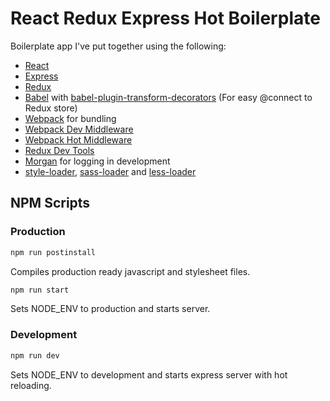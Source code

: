 # React Redux Express Hot Boilerplate
Boilerplate app I've put together using the following:
* [React](https://github.com/facebook/react)
* [Express](http://expressjs.com)
* [Redux](https://github.com/rackt/redux)
* [Babel](http://babeljs.io) with [babel-plugin-transform-decorators](https://github.com/babel/babel/tree/master/packages/babel-plugin-transform-decorators) (For easy @connect to Redux store)
* [Webpack](http://webpack.github.io) for bundling
* [Webpack Dev Middleware](http://webpack.github.io/docs/webpack-dev-middleware.html)
* [Webpack Hot Middleware](https://github.com/glenjamin/webpack-hot-middleware)
* [Redux Dev Tools](https://github.com/gaearon/redux-devtools)
* [Morgan](https://github.com/expressjs/morgan) for logging in development
* [style-loader](https://github.com/webpack/style-loader), [sass-loader](https://github.com/jtangelder/sass-loader) and [less-loader](https://github.com/webpack/less-loader)
## NPM Scripts
### Production
```bash
npm run postinstall
```
Compiles production ready javascript and stylesheet files.
```bash
npm run start
```
Sets NODE_ENV to production and starts server.

### Development
```bash
npm run dev
```
Sets NODE_ENV to development and starts express server with hot reloading.
